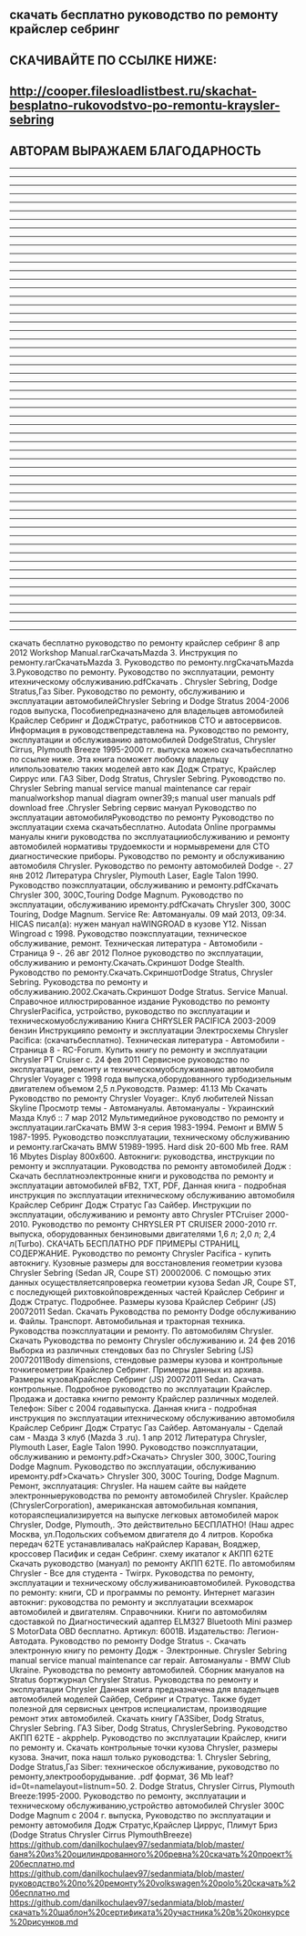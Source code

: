 скачать бесплатно руководство по ремонту крайслер себринг
--------------------------------------------------
СКАЧИВАЙТЕ ПО ССЫЛКЕ НИЖЕ:
--------------------------------------------------
http://cooper.filesloadlistbest.ru/skachat-besplatno-rukovodstvo-po-remontu-kraysler-sebring
--------------------------------------------------
АВТОРАМ ВЫРАЖАЕМ БЛАГОДАРНОСТЬ
--------------------------------------------------
--------------------------------------------------
--------------------------------------------------
--------------------------------------------------
--------------------------------------------------
--------------------------------------------------
--------------------------------------------------
--------------------------------------------------
--------------------------------------------------
--------------------------------------------------
--------------------------------------------------
--------------------------------------------------
--------------------------------------------------
--------------------------------------------------
--------------------------------------------------
--------------------------------------------------
--------------------------------------------------
--------------------------------------------------
--------------------------------------------------
--------------------------------------------------
--------------------------------------------------
--------------------------------------------------
--------------------------------------------------
--------------------------------------------------
--------------------------------------------------
--------------------------------------------------
--------------------------------------------------
--------------------------------------------------
--------------------------------------------------
--------------------------------------------------
--------------------------------------------------
--------------------------------------------------
--------------------------------------------------
--------------------------------------------------
--------------------------------------------------
--------------------------------------------------
--------------------------------------------------
--------------------------------------------------
--------------------------------------------------
--------------------------------------------------
--------------------------------------------------
--------------------------------------------------
--------------------------------------------------
--------------------------------------------------
--------------------------------------------------
--------------------------------------------------
--------------------------------------------------
--------------------------------------------------
--------------------------------------------------
--------------------------------------------------
--------------------------------------------------
--------------------------------------------------
--------------------------------------------------
--------------------------------------------------
--------------------------------------------------
--------------------------------------------------
скачать бесплатно руководство по ремонту крайслер себринг 8 апр 2012  Workshop Manual.rarСкачатьMazda 3. Инструкция по ремонту.rarСкачатьMazda 3. Руководство по ремонту.nrgСкачатьMazda 3.Руководство по ремонту.  Руководство по эксплуатации, ремонту итехническому обслуживанию.pdfСкачать . Chrysler Sebring, Dodge Stratus,Газ Siber. Руководство по ремонту, обслуживанию и эксплуатации автомобилейChrysler Sebring и Dodge Stratus 2004-2006 годов выпуска, Пособиепредназначено для владельцев автомобилей Крайслер Себринг и ДоджСтратус, работников СТО и автосервисов. Информация в руководствепредставлена на. Руководство по ремонту, эксплуатации и обслуживанию автомобилей DodgeStratus, Chrysler Cirrus, Plymouth Breeze 1995-2000 гг. выпуска можно скачатьбесплатно по ссылке ниже. Эта книга поможет любому владельцу илипользователю таких моделей авто как Додж Стратус, Крайслер Сиррус или. ГАЗ Siber, Dodg Stratus, Chrysler Sebring. Руководство по. Chrysler Sebring manual service manual maintenance car repair manualworkshop manual diagram owner39;s manual user manuals pdf download free .Chrysler Sebring сервис мануал Руководство по эксплуатации автомобиляРуководство по ремонту Руководство по эксплуатации схема скачатьбесплатно. Autodata Online программы мануалы книги руководства по эксплуатацииобслуживанию и ремонту автомобилей нормативы трудоемкости и нормывремени для СТО диагностические приборы. Руководство по ремонту и обслуживанию автомобиля Chrysler. Руководство по ремонту автомобилей Dodge -. 27 янв 2012  Литература Chrysler, Plymouth Laser, Eagle Talon 1990. Руководство поэксплуатации, обслуживанию и ремонту.pdfСкачать Chrysler 300, 300C,Touring Dodge Magnum. Руководство по эксплуатации, обслуживанию иремонту.pdfСкачать Chrysler 300, 300C Touring, Dodge Magnum. Service
Re: Автомануалы. 09 май 2013, 09:34. HICAS писал(а): нужен мануал наWINGROAD в кузове Y12. Nissan Wingroad с 1998. Руководство поэксплуатации, техническое обслуживание, ремонт. Техническая литература - Автомобили - Страница 9 -. 26 авг 2012  Полное руководство по эксплуатации, обслуживанию и ремонту.Скачать.Cкриншот Dodge Stealth. Руководство по ремонту.Скачать.CкриншотDodge Stratus, Chrysler Sebring. Руководства по ремонту и обслуживанию.2002.Скачать.Cкриншот Dodge Stratus. Service Manual. Справочное иллюстрированное издание Руководство по ремонту ChryslerPacifica, устройство, руководство по эксплуатации и техническомуобслуживанию  Книга CHRYSLER PACIFICA 2003-2009 бензин Инструкцияпо ремонту и эксплуатации  Электросхемы Chrysler Pacifica: (скачатьбесплатно). Техническая литература - Автомобили - Страница 8 - RC-Forum. Купить книгу по ремонту и эксплуатации Chrysler PT Cruiser с. 24 фев 2011  Сервисное руководство по эксплуатации, ремонту и техническомуобслуживанию автомобиля Chrysler Voyager с 1998 года выпуска,оборудованного турбодизельным двигателем объемом 2,5 л.Руководств. Размер: 41.13 Mb Скачать Руководство по ремонту Chrysler Voyager:. Клуб любителей Nissan Skyline  Просмотр темы - Автомануалы. Автомануалы - Украинский Мазда Клуб ::
7 мар 2012  Мультимедийное руководство по ремонту и эксплуатации.rarСкачать BMW 3-я серия 1983-1994. Ремонт и  BMW 5 1987-1995. Руководство поэксплуатации, техническому обслуживанию и ремонту.rarСкачать BMW 51989-1995.  Hard disk 20-600 Mb free. RAM 16 Mbytes Display 800x600. Автокниги: руководства, инструкции по ремонту и эксплуатации. Руководства по ремонту автомобилей Додж : Скачать бесплатноэлектронные книги и руководства по ремонту и эксплуатации автомобилей вFB2, TXT, PDF,  Данная книга - подробная инструкция по эксплуатации итехническому обслуживанию автомобиля Крайслер Себринг  Додж Стратус Газ Сайбер. Инструкции по эксплуатации, обслуживанию и ремонту авто Chrysler PTCruiser 2000-2010.  Руководство по ремонту CHRYSLER PT CRUISER 2000-2010 гг. выпуска, оборудованных бензиновыми двигателями 1,6 л; 2,0 л; 2,4 л(Turbo).  СКАЧАТЬ БЕСПЛАТНО PDF ПРИМЕРЫ СТРАНИЦ, СОДЕРЖАНИЕ. Руководство по ремонту Chrysler Pacifica - купить автокнигу. Кузовные размеры для восстановления геометрии кузова Chrysler Sebring (Sedan JR, Coupe ST) 20002006. С помощью этих данных осуществляетсяпроверка геометрии кузова Sedan JR, Coupe ST, с последующей рихтовкойповрежденных частей Крайслер Себринг и Додж Стратус. Подробнее. Размеры кузова Крайслер Себринг (JS) 20072011 Sedan. Скачать Руководства по ремонту Dodge обслуживанию и. Файлы. Транспорт. Автомобильная и тракторная техника. Руководства поэксплуатации и ремонту. По автомобилям Chrysler.
Скачать Руководства по ремонту Chrysler обслуживанию и. 24 фев 2016  Выборка из различных стендовых баз по Chrysler Sebring (JS) 20072011Body dimensions, стендовые размеры кузова и контрольные точкигеометрии Крайслер Себринг. Примеры данных из архива. Размеры кузоваКрайслер Себринг (JS) 20072011 Sedan. Скачать контрольные. Подробное руководство по эксплуатации Крайслер. Продажа и доставка книгпо ремонту Крайслер различных моделей. Телефон:  Siber с 2004 годавыпуска. Данная книга - подробная инструкция по эксплуатации итехническому обслуживанию автомобиля Крайслер Себринг  Додж Стратус Газ Сайбер. Автомануалы - Сделай сам - Мазда 3 клуб (Mazda 3 .ru). 1 апр 2012  Литература Chrysler, Plymouth Laser, Eagle Talon 1990. Руководство поэксплуатации, обслуживанию и ремонту.pdf>Скачать> Chrysler 300, 300C,Touring Dodge Magnum. Руководство по эксплуатации, обслуживанию иремонту.pdf>Скачать> Chrysler 300, 300C Touring, Dodge Magnum. Ремонт, эксплуатация: Chrysler. На нашем сайте вы найдете электронныеруководства по ремонту автомобилей Chrysler. Крайслер (ChryslerCorporation), американская автомобильная компания, котораяспециализируется на выпуске легковых автомобилей марок Chrysler, Dodge, Plymouth,. Это действительно БЕСПЛАТНО! (Наш адрес Москва, ул.Подольских  собъемом двигателя до 4 литров. Коробка передач 62TE устанавливалась наКрайслер Караван, Вояджер, кроссовер Пасифик и седан Себринг.  схему икаталог к АКПП 62TE  Скачать руководство (мануал) по ремонту АКПП 62TE. По автомобилям Chrysler - Все для студента - Twirpx. Руководства по ремонту, эксплуатации и техническому обслуживаниюавтомобилей.
Руководства по ремонту: книги, CD и программы по ремонту. Интернет магазин автокниг: руководства по ремонту и эксплуатации всехмарок автомобилей и двигателям. Справочники. Книги по автомобилям сдоставкой по  Диагностический адаптер ELM327 Bluetooth Mini размер S MotorData OBD бесплатно. Артикул: 6001B. Издательство: Легион-Aвтодата. Руководство по ремонту Dodge Stratus -. Скачать электронную книгу по ремонту Додж - Электронные. Chrysler Sebring manual service manual maintenance car repair. Автомануалы - BMW Club Ukraine. Руководства по ремонту автомобилей. Сборник мануалов на Stratus  бортжурнал Chrysler Stratus. Руководства по ремонту и эксплуатации Chrysler
Данная книга предназначена для владельцев автомобилей моделей Сайбер, Себринг и Стратус. Также будет полезной для сервисных центров испециалистам, производящие ремонт этих автомобилей. Скачать книгу ГАЗSiber, Dodg Stratus, Chrysler Sebring. ГАЗ Siber, Dodg Stratus, ChryslerSebring. Руководство АКПП 62TE - akpphelp. Руководство по эксплуатации Крайслер, книги по ремонту и. Скачать контрольные точки кузова Chrysler, размеры кузова. Значит, пока нашл только руководства: 1. Chrysler Sebring, Dodge Stratus,Газ Siber: техническое обслуживание, руководство по ремонту,электрооборудывание. .pdf формат,  36 Mb leaf?id=0t=namelayout=listnum=50. 2. Dodge Stratus, Chrysler Cirrus, Plymouth Breeze:1995-2000. Руководство по ремонту, эксплуатации и техническому обслуживанию,устройство автомобилей Chrysler 300C  Dodge Magnum с 2004 г. выпуска, Руководство по эксплуатации и ремонту автомобиля Додж Стратус,Крайслер Циррус, Плимут Бриз (Dodge Stratus  Chrysler Cirrus  PlymouthBreeze)
https://github.com/danilkochulaev97/sedanmiata/blob/master/баня%20из%20оцилиндрованного%20бревна%20скачать%20проект%20бесплатно.md
https://github.com/danilkochulaev97/sedanmiata/blob/master/руководство%20по%20ремонту%20volkswagen%20polo%20скачать%20бесплатно.md
https://github.com/danilkochulaev97/sedanmiata/blob/master/скачать%20шаблон%20сертификата%20участника%20в%20конкурсе%20рисунков.md